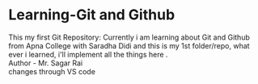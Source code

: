 # Learning-Git and Github
This my first Git Repository: Currently i am learning about Git and Github from Apna College with Saradha Didi and this is my 1st folder/repo, what ever i learned, i'll implement all the things here .
<br>
Author - Mr. Sagar Rai
<br>
changes through VS code
